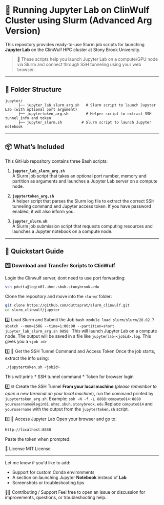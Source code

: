 # 🚀 Running Jupyter Lab on ClinWulf Cluster using Slurm  (Advanced Arg Version)

This repository provides ready-to-use Slurm job scripts for launching **Jupyter Lab** on the ClinWulf HPC cluster at Stony Brook University.

> 🔧 These scripts help you launch Jupyter Lab on a compute/GPU node via Slurm and connect through SSH tunneling using your web browser.


---

## 📁 Folder Structure
```
jupyter/
      ├── jupyter_lab_slurm_arg.sh   # Slurm script to launch Jupyter Lab (with optional port argument)
      ├── jupytertoken_arg.sh        # Helper script to extract SSH tunnel info and token
      ├── jupyter_slurm.sh         # Slurm script to launch Jupyter notebook
```

---

## 📦 What’s Included

This GitHub repository contains three Bash scripts:

1. **`jupyter_lab_slurm_arg.sh`**  
   A Slurm job script that takes an optional port number, memory and partition as arguments and launches a Jupyter Lab server on a compute node.

2. **`jupytertoken_arg.sh`**  
   A helper script that parses the Slurm log file to extract the correct SSH tunneling command and Jupyter access token. If you have password enabled, it will also inform you. 

3. **`jupyter_slurm.sh`**  
   A Slurm job submission script that requests computing resources and launches a Jupyter notebook on a compute node.

---

## 🚀 Quickstart Guide

### 1️⃣ Download and Transfer Scripts to ClinWulf
Login the Clinwulf server, dont need to use port forwarding:
```bash
ssh pdutta@login01.uhmc.sbuh.stonybrook.edu
```
Clone the repository and move into the `slurm/` folder:

```bash
git clone https://github.com/duttaprat/slurm_clinwulf.git
cd slurm_clinwulf/jupyter
```
2️⃣ Load Slurm and Submit the Job
      ```bash
      module load slurm/slurm/20.02.7
      sbatch --mem=150G --time=1:00:00 --partition=short jupyter_lab_slurm_arg.sh 9858
      ```
      This will launch Jupyter Lab on a compute node. The output will be saved in a file like `jupyterlab-<jobid>.log`. This gives you a `<job-id>`
   
3️⃣ 🔑 Get the SSH Tunnel Command and Access Token
   Once the job starts, extract the info using:
   ```bash
   ./jupytertoken.sh <jobid>
   ```
   This will print:
      * SSH tunnel command
      * Token for browser login


4️⃣ 🌐 Create the SSH Tunnel
      **From your local machine** (_please remember to open a new terminal on your local machine_), run the command printed by `jupytertoken_arg.sh`. Example:
      ```
      ssh -N -f -L 8888:compute014:8888 yourusername@login01.uhmc.sbuh.stonybrook.edu
      ```
      Replace `compute014` and `yourusername` with the output from the `jupytertoken.sh` script.



5️⃣ 🧪 Access Jupyter Lab
   Open your browser and go to:
   ```bash
   http://localhost:8888
   ```
   Paste the token when prompted.

   
📄 License
MIT License

---

Let me know if you'd like to add:
- Support for custom Conda environments
- A section on launching Jupyter **Notebook** instead of **Lab**
- Screenshots or troubleshooting tips


🙋‍♀️ Contributing / Support
Feel free to open an issue or discussion for improvements, questions, or troubleshooting help.
